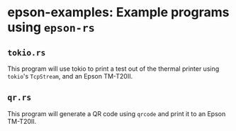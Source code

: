 # epson-examples: Example programs using `epson-rs`

## `tokio.rs`

This program will use tokio to print a test out of the thermal printer using
`tokio`'s `TcpStream`, and an Epson TM-T20II.

## `qr.rs`

This program will generate a QR code using `qrcode` and print it to an
Epson TM-T20II.
